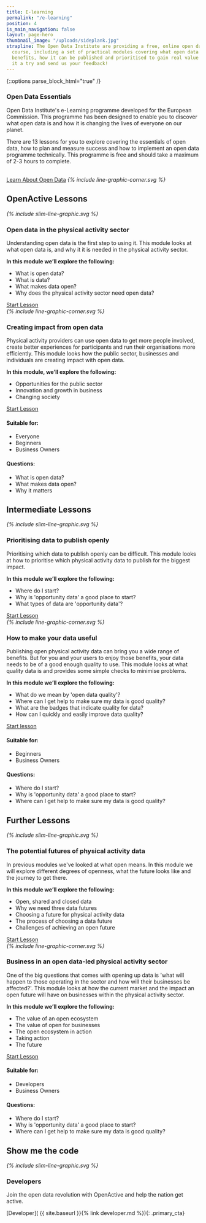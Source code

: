 ```yaml
---
title: E-learning
permalink: "/e-learning"
position: 4
is_main_navigation: false
layout: page-hero
thumbnail_image: "/uploads/sideplank.jpg"
strapline: The Open Data Institute are providing a free, online open data e-learning
  course, including a set of practical modules covering what open data is, its business
  benefits, how it can be published and prioritised to gain real value from it. Give
  it a try and send us your feedback!
---
```


{::options parse_block_html="true" /}

<article class="call_to_action--wide">
<div class="one blue-gradient-bc">

<h3>Open Data Essentials</h3>
<p>Open Data Institute's e-Learning programme developed for the European Commission. This programme has been designed to enable you to discover what open data is and how it is changing the lives of everyone on our planet.</p>
<p>There are 13 lessons for you to explore covering the essentials of open data, how to plan and measure success and how to implement an open data programme technically. This programme is free and should take a maximum of 2-3 hours to complete.</p>
<br/>
<a class="button-primary" href="http://accelerate.theodi.org/#/" target="_blank" rel="noopener">Learn About Open Data</a>
<i class="line-graphic">{% include line-graphic-corner.svg %}</i>

</div>

</article>

<article class="call_to_action">
<h2 class="sub-heading-two">OpenActive Lessons</h2>
<div class="subgrid--large-gutter">

<div class="two blue-gradient-bc list">
<i class="line-graphic">{% include slim-line-graphic.svg %}</i>
<h3>Open data in the physical activity sector</h3>
<p>Understanding open data is the first step to using it. This module looks at what open data is, and why it it is needed in the physical activity sector.</p>
<p><strong>In this module we&rsquo;ll explore the following:</strong></p>
<ul>
<li>What is open data?</li>
<li>What is data?</li>
<li>What makes data open?</li>
<li>Why does the physical activity sector need open data?</li>
</ul>
<a class="button-primary" href="https://www.openactive.io/learn/#/id/581c76824d7b7e82691e408b" target="_blank" rel="noopener">Start Lesson</a>
</div>
<div class="two purple-gradient-bc list">
<i class="line-graphic">{% include line-graphic-corner.svg %}</i>
<h3>Creating impact from open data</h3>
<p>Physical activity providers can use open data to get more people involved, create better experiences for participants and run their organisations more efficiently. This module looks how the public sector, businesses and individuals are creating impact with open data.</p>
<p><strong>In this module, we&rsquo;ll explore the following:</strong></p>
<ul>
<li>Opportunities for the public sector&nbsp;</li>
<li>Innovation and growth in business</li>
<li>Changing society</li>
</ul>
<a class="button-primary" href="https://www.openactive.io/learn/#/id/584928ca4d7b7e82691e4bd1" target="_blank" rel="noopener">Start Lesson</a>
</div>

</div>
<aside class="lesson-overview">
<div>
<h4>Suitable for:</h4>
<ul>
<li>Everyone</li>
<li>Beginners</li>
<li>Business Owners</li>
</ul>
</div>
<div>
<h4>Questions:</h4>
<ul>
<li>What is open data?</li>
<li>What makes data open?</li>
<li>Why it matters</li>
</ul>
</div>
</aside>


</article>

<article class="call_to_action title-row">
<h2 class="sub-heading-two">Intermediate Lessons</h2>
<div class="subgrid--large-gutter">

<div class="two blue-gradient-bc list">
<i class="line-graphic">{% include slim-line-graphic.svg %}</i>
<h3>Prioritising data to publish openly</h3>
<p>Prioritising which data to publish openly can be difficult. This module looks at how to prioritise which physical activity data to publish for the biggest impact.</p>
<p><strong>In this module we&rsquo;ll explore the following:</strong></p>
<ul>
<li>Where do I start?</li>
<li>Why is 'opportunity data' a good place to start?</li>
<li>What types of data are 'opportunity data'?</li>
</ul>
<a class="button-primary" href="https://www.openactive.io/learn/#/id/584928ce4d7b7e82691e4c28" target="_blank" rel="noopener">Start Lesson</a>
</div>

<div class="two purple-gradient-bc list">
<i class="line-graphic">{% include line-graphic-corner.svg %}</i>
<h3>How to make your data useful</h3>
<p>Publishing open physical activity data can bring you a wide range of benefits. But for you and your users to enjoy those benefits, your data needs to be of a good enough quality to use. This module looks at what quality data is and provides some simple checks to minimise problems.</p>
<p><strong>In this module we&rsquo;ll explore the following:</strong></p>
<ul>
<li>What do we mean by 'open data quality'?</li>
<li>Where can I get help to make sure my data is good quality?</li>
<li>What are the badges that indicate quality for data?</li>
<li>How can I quickly and easily improve data&nbsp;quality?</li>
</ul>
<a class="button-primary" href="https://www.openactive.io/learn/#/id/584928f24d7b7e82691e4cf1" target="_blank" rel="noopener">Start lesson</a>
</div>

</div>
<aside class="lesson-overview">
<div>
<h4>Suitable for:</h4>
<ul>
<li>Beginners</li>
<li>Business Owners</li>
</ul>
</div>
<div>
<h4>Questions:</h4>
<ul>
<li>Where do I start?</li>
<li>Why is 'opportunity data' a good place to start?</li>
<li>Where can I get help to make sure my data is good quality?</li>
</ul>
</div>
</aside>

</article>


<article class="call_to_action title-row">
<h2 class="sub-heading-two">Further Lessons</h2>
<div class="subgrid--large-gutter">

<div class="two purple-gradient-bc list">
<i class="line-graphic">{% include slim-line-graphic.svg %}</i>
<h3>The potential futures of physical activity data</h3>
<p>In previous modules we've looked at what open means. In this module we will explore different degrees of openness, what the future looks like and the journey to get there.</p>
<p><strong>In this module we&rsquo;ll explore the following:</strong></p>
<ul>
<li>Open, shared and closed data</li>
<li>Why we need three data futures</li>
<li>Choosing a future for physical activity data</li>
<li>The process of choosing a data future</li>
<li>Challenges of achieving an open future</li>
</ul>
<a class="button-primary" href="https://www.openactive.io/learn/#/id/58d17f03d084d5167a04ba01" target="_blank" rel="noopener">Start Lesson</a>

</div>
<div class="two blue-gradient-bc list">
<i class="line-graphic">{% include line-graphic-corner.svg %}</i>
<h3>Business in an open data-led physical activity sector</h3>
<p>One of the big questions that comes with opening up data is 'what will happen to those operating in the sector and how will their businesses be affected?'. This module looks at how the current market and the impact an open future will have on businesses within the physical activity sector.</p>
<p><strong>In this module we&rsquo;ll explore the following:</strong></p>
<ul>
<li>The value of an open ecosystem</li>
<li>The value of open for&nbsp;businesses</li>
<li>The open ecosystem in action</li>
<li>Taking action</li>
<li>The future</li>
</ul>
<a class="button-primary" href="https://www.openactive.io/learn/#/id/594a4e5ad084d5167a04ffb6" target="_blank" rel="noopener">Start Lesson</a>

</div>
</div>
<aside class="lesson-overview">
<div>
<h4>Suitable for:</h4>
<ul>
<li>Developers</li>
<li>Business Owners</li>
</ul>
</div>
<div>
<h4>Questions:</h4>
<ul>
<li>Where do I start?</li>
<li>Why is 'opportunity data' a good place to start?</li>
<li>Where can I get help to make sure my data is good quality?</li>
</ul>
</div>
</aside>


</article>

<article markdown="0" class="call_to_action--full-width">
<h2 class="sub-heading-two">Show me the code</h2>
<i class="line-graphic">{% include slim-line-graphic.svg %}</i>

<div markdown="1" class="one">

###  Developers
Join the open data revolution with OpenActive and help the nation get active.

[Developer]( {{ site.baseurl }}{% link developer.md %}){: .primary_cta}

</div>
<figure>
<div class="triangle"></div>
<div class="stripe thick"></div>
<div style="background: url({{ site.baseurl }}/assets/images/sideplank.jpg)center center / cover no-repeat;"></div>
</figure>
</article>
